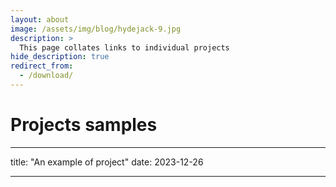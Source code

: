 ```yaml
---
layout: about
image: /assets/img/blog/hydejack-9.jpg
description: >
  This page collates links to individual projects
hide_description: true
redirect_from:
  - /download/
---
```


# Projects samples

---
title: "An example of project"
date: 2023-12-26

---

